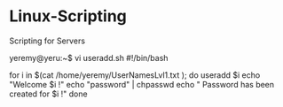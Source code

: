# Linux-Scripting
Scripting for Servers

yeremy@yeru:~$ vi useradd.sh
#!/bin/bash

for i in $(cat /home/yeremy/UserNamesLvl1.txt ); do
    useradd $i
     echo "Welcome $i !"
      echo "password" | chpasswd
       echo " Password has been created for $i  !"
done
